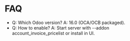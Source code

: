 # FAQ

- Q: Which Odoo version? A: 16.0 (OCA/OCB packaged).
- Q: How to enable? A: Start server with --addon account_invoice_pricelist or install in UI.
